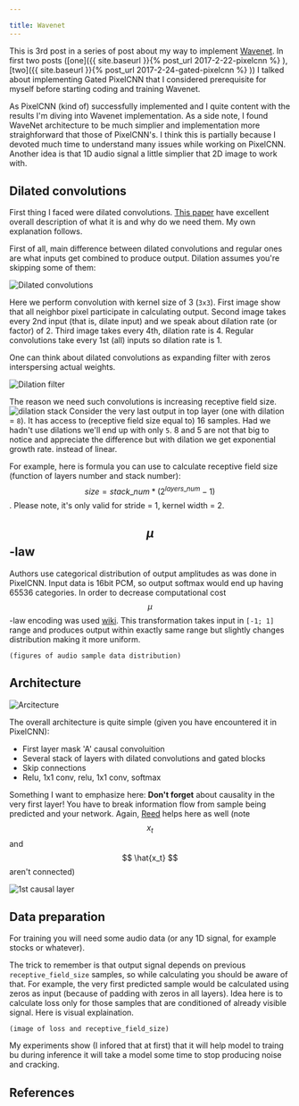 ```yaml
---

title: Wavenet
---
```


This is 3rd post in a series of post about my way to implement [Wavenet](wavenet-paper). In first two posts ([one]({{ site.baseurl }}{% post_url 2017-2-22-pixelcnn %}
), [two]({{ site.baseurl }}{% post_url 2017-2-24-gated-pixelcnn %}
)) I talked about implementing Gated PixelCNN that I considered prerequisite for myself before starting coding and training Wavenet.

As PixelCNN (kind of) successfully implemented and I quite content with the results I'm diving into Wavenet implementation. As a side note, I found WaveNet architecture to be much simplier and implementation more straighforward that those of PixelCNN's. I think this is partially because I devoted much time to understand many issues while working on PixelCNN. Another idea is that 1D audio signal a little simplier that 2D image to work with.

## Dilated convolutions

First thing I faced were dilated convolutions. [This paper](https://arxiv.org/pdf/1511.07122.pdf) have excellent overall description of what it is and why do we need them. My own explanation follows.

First of all, main difference between dilated convolutions and regular ones are what inputs get combined to produce output. Dilation assumes you're skipping some of them:

![Dilated convolutions]({{site.url}}/assets/2017-02-23-155353_1250x430_scrot.png)

Here we perform convolution with kernel size of 3 (`3x3`). First image show that all neighbor pixel participate in calculating output. Second image takes every 2nd input (that is, dilate input) and we speak about dilation rate (or factor) of 2. Third image takes every 4th, dilation rate is 4. Regular convolutions take every 1st (all) inputs so dilation rate is 1.

One can think about dilated convolutions as expanding filter with zeros interspersing actual weights.

![Dilation filter]({{site.url}}/assets/dilation_filter.png)

The reason we need such convolutions is increasing receptive field size. ![dilation stack]({{site.url}}/assets/2017-02-23-155956_803x294_scrot.png) Consider the very last output in top layer (one with dilation = `8`). It has access to (receptive field size equal to) 16 samples. Had we hadn't use dilations we'll end up with only `5`. 8 and 5 are not that big to notice and appreciate the difference but with dilation we get exponential growth rate. instead of linear.

For example, here is formula you can use to calculate receptive field size (function of layers number and stack number): $$ size = stack\_num * (2 ^ {layers\_num} - 1) $$. Please note, it's only valid for stride = 1, kernel width = 2.

## $$ \mu $$-law

Authors use categorical distribution of output amplitudes as was done in PixelCNN. Input data is 16bit PCM, so output softmax would end up having 65536 categories. In order to decrease computational cost $$ \mu $$-law encoding was used [wiki](https://en.wikipedia.org/wiki/%CE%9C-law_algorithm). This transformation takes input in `[-1; 1]` range and produces output within exactly same range but slightly changes distribution making it more uniform.

`(figures of audio sample data distribution)`

## Architecture

![Arcitecture]({{site.url}}/assets/2017-02-23-161420_692x358_scrot.png)

The overall architecture is quite simple (given you have encountered it in PixelCNN):
 * First layer mask 'A' causal convoluition
 * Several stack of layers with dilated convolutions and gated blocks
 * Skip connections
 * Relu, 1x1 conv, relu, 1x1 conv, softmax

Something I want to emphasize here: **Don't forget** about causality in the very first layer! You have to break information flow from sample being predicted and your network. Again, [Reed](reed-paper) helps here as well (note $$ x_t $$ and $$ \hat{x_t} $$ aren't connected)

 ![1st causal layer]({{site.url}}/assets/2017-02-23-161845_391x344_scrot.png)

## Data preparation

For training you will need some audio data (or any 1D signal, for example stocks or whatever).

The trick to remember is that output signal depends on previous `receptive_field_size` samples, so while calculating you should be aware of that. For example, the very first predicted sample would be calculated using zeros as input (because of padding with zeros in all layers). Idea here is to calculate loss only for those samples that are conditioned of already visible signal. Here is visual explaination.

`(image of loss and receptive_field_size)`

My experiments show (I infored that at first) that it will help model to traing bu during inference it will take a model some time to stop producing noise and cracking.

## References

[wavenet-blog]: https://deepmind.com/blog/wavenet-generative-model-raw-audio/
[wavenet-paper]: https://arxiv.org/pdf/1609.03499.pdf
[pixelrnn-paper]: https://arxiv.org/pdf/1601.06759.pdf
[pixelcnn-paper]: https://arxiv.org/pdf/1606.05328.pdf
[reed-paper]: http://www.scottreed.info/files/iclr2017.pdf
[made-paper]: https://arxiv.org/pdf/1502.03509.pdf
[repo]: https://github.com/rampage644/wavenet
